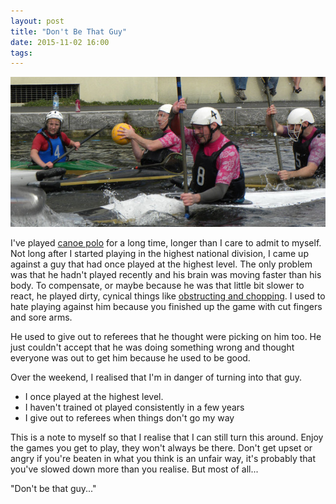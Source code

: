 ```yaml
---
layout: post
title: "Don't Be That Guy"
date: 2015-11-02 16:00
tags: 
---
```

![Me, playing canoe polo](/images/2015-11-02-dont-be-that-guy/mike.jpg "me, playing canoe polo")

I've played [canoe polo](https://youtu.be/VMt5V4mq6f4?t=202) for a long time, longer than I care to admit to myself.
Not long after I started playing in the highest national division, I came up against a guy that had once played at the highest level.
The only problem was that he hadn't played recently and his brain was moving faster than his body.
To compensate, or maybe because he was that little bit slower to react, he played dirty, cynical things like [obstructing and chopping](https://youtu.be/cBSpEffaIuk?t=39).
I used to hate playing against him because you finished up the game with cut fingers and sore arms.

He used to give out to referees that he thought were picking on him too.
He just couldn't accept that he was doing something wrong and thought everyone was out to get him because he used to be good.

Over the weekend, I realised that I'm in danger of turning into that guy.
- I once played at the highest level.
- I haven't trained ot played consistently in a few years
- I give out to referees when things don't go my way

This is a note to myself so that I realise that I can still turn this around.
Enjoy the games you get to play, they won't always be there.
Don't get upset or angry if you're beaten in what you think is an unfair way, it's probably that you've slowed down more than you realise.
But most of all...

"Don't be that guy..."
